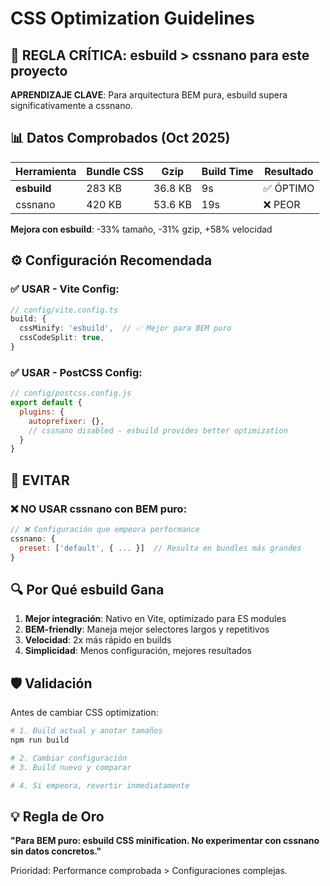 # CSS Optimization Guidelines

## 🎯 REGLA CRÍTICA: esbuild > cssnano para este proyecto

**APRENDIZAJE CLAVE**: Para arquitectura BEM pura, esbuild supera significativamente a cssnano.

## 📊 Datos Comprobados (Oct 2025)

| Herramienta | Bundle CSS | Gzip | Build Time | Resultado |
|-------------|------------|------|------------|-----------|
| **esbuild** | 283 KB | 36.8 KB | 9s | ✅ ÓPTIMO |
| cssnano | 420 KB | 53.6 KB | 19s | ❌ PEOR |

**Mejora con esbuild**: -33% tamaño, -31% gzip, +58% velocidad

## ⚙️ Configuración Recomendada

### ✅ USAR - Vite Config:
```typescript
// config/vite.config.ts
build: {
  cssMinify: 'esbuild',  // ✅ Mejor para BEM puro
  cssCodeSplit: true,
}
```

### ✅ USAR - PostCSS Config:
```javascript
// config/postcss.config.js
export default {
  plugins: {
    autoprefixer: {},
    // cssnano disabled - esbuild provides better optimization
  }
}
```

## 🚨 EVITAR

### ❌ NO USAR cssnano con BEM puro:
```javascript
// ❌ Configuración que empeora performance
cssnano: {
  preset: ['default', { ... }]  // Resulta en bundles más grandes
}
```

## 🔍 Por Qué esbuild Gana

1. **Mejor integración**: Nativo en Vite, optimizado para ES modules
2. **BEM-friendly**: Maneja mejor selectores largos y repetitivos
3. **Velocidad**: 2x más rápido en builds
4. **Simplicidad**: Menos configuración, mejores resultados

## 🛡️ Validación

Antes de cambiar CSS optimization:

```bash
# 1. Build actual y anotar tamaños
npm run build

# 2. Cambiar configuración
# 3. Build nuevo y comparar

# 4. Si empeora, revertir inmediatamente
```

## 💡 Regla de Oro

**"Para BEM puro: esbuild CSS minification. No experimentar con cssnano sin datos concretos."**

Prioridad: Performance comprobada > Configuraciones complejas.